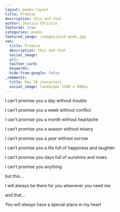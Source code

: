 ```yaml
---
layout: poems-layout
title: Promise
description: this and that
author: Jessica Christie
featured: true
categories: poems
featured_image: /images/pink-poem.jpg
seo:
  title: Promise
  description: this and that
  social_image:
  url:
  twitter_card:
  keywords:
  hide-from-google: false
_comments:
  title: Max 70 characters
  social_image: landscape 1200 x 600px
---
```

I can’t promise you a day without trouble

I can’t promise you a week without conflict

I can’t promise you a month without heartache

I can’t promise you a season without misery

I can’t promise you a year without sorrow

I can’t promise you a life full of happiness and laughter

I can’t promise you days full of sunshine and roses

I can’t promise you anything

but this…

I will always be there for you whenever you need me

and that…

You will always have a special place in my heart

&nbsp;
